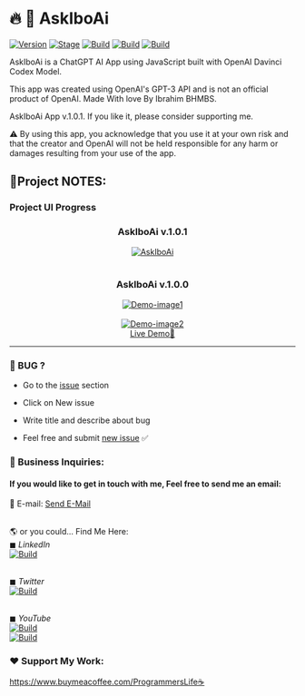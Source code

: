 <h1>🔥 📣 AskIboAi</h1>
<p><a href="https://github.com/barhouum7/AskIboAi"><img src="https://img.shields.io/badge/AskIboAi-1.0.1-brightgreen.svg" alt="Version" data-canonical-src="https://img.shields.io/badge/AskIboAi-1.0.1-brightgreen.svg?maxAge=259200" style="max-width:100%;"></a>
<a href="https://github.com/barhouum7/AskIboAi"><img src="https://img.shields.io/badge/Release-Stable-brightgreen.svg" alt="Stage" data-canonical-src="https://img.shields.io/badge/Release-Stable-brightgreen.svg" style="max-width:100%;"></a>
<a href="https://github.com/barhouum7/AskIboAi"><img src="https://img.shields.io/badge/Supported%20Browsers-Chrome%2FBrave%2FEdge%2FSafari%2FFirefox%2FOpera-brightgreengreen.svg" alt="Build" data-canonical-src="https://img.shields.io/badge/Supported%20Browsers-Chrome%2FBrave%2FEdge%2FSafari%2FFirefox%2FOpera-brightgreengreen.svg" style="max-width:100%;"></a>
<a href="https://github.com/barhouum7/AskIboAi/blame/master/LICENSE"><img src="https://img.shields.io/github/license/barhouum7/AskIboAi?style=flat-square" alt="Build" data-canonical-src="https://img.shields.io/github/license/barhouum7/AskIboAi" style="max-width:100%;"></a>
<a href="#"><img src="https://img.shields.io/github/stars/barhouum7/AskIboAi?style=social" alt="Build" data-canonical-src="https://img.shields.io/github/stars/barhouum7/AskIboAi?style=social" style="max-width:100%;"></a></p>

AskIboAi is a ChatGPT AI App using JavaScript built with OpenAI Davinci Codex Model.

This app was created using OpenAI's GPT-3 API and is not an official product of OpenAI.
Made With love By Ibrahim BHMBS.

AskIboAi App v.1.0.1. If you like it, please consider supporting me.

⚠️ By using this app, you acknowledge that you use it at your own risk and that the creator and OpenAI will not be held responsible for any harm or damages resulting from your use of the app.

## 📝Project NOTES:

### Project UI Progress

<div align="center">

  <h3>AskIboAi v.1.0.1</h3>
  <a href="#"><img src="https://i.ibb.co/zm31qbF/AskIboAi.jpg" alt="AskIboAi" border="0"></a><br /><br />
  <h3>AskIboAi v.1.0.0</h3>
  <a href="#"><img src="https://i.ibb.co/PrRp53z/Demo-image1.jpg" alt="Demo-image1" border="0"></a><br /><br />
  <a href="#"><img src="https://i.ibb.co/1GYgnG3/Demo-image2.jpg" alt="Demo-image2" border="0"></a><br />  
  <a target='_blank' href='https://ask-chatgpt.programmerslife.site/'>Live Demo🚀</a><br />
  
</div>

<hr>
<h3>🐜 BUG ?</h3>
<ul><li>Go to the <a target='_blank' href="https://github.com/barhouum7/AskIboAi/issues">issue</a> section</li></ul>
<ul><li>Click on New issue</li></ul>
<ul><li>Write title and describe about bug</li></ul> 
<ul><li>Feel free and submit <a target='_blank' href="https://github.com/barhouum7/AskIboAi/issues">new issue</a> ✅</li></ul>

<h3>💼 Business Inquiries:</h3>
<h4>If you would like to get in touch with me, Feel free to send me an email: </h4>📧 E-mail: <a href="mailto:contact@programmerslife.site?Subject=Hello%20again" target="_top">Send E-Mail</a>

<br>🌎 or you could... Find Me Here:
<br>◼ <i>LinkedIn</i><br><a target='_blank' href="https://linktr.ee/programmerslife"><img src="https://img.shields.io/modrinth/followers/AANobbMI?style=social" alt="Build" data-canonical-src="https://img.shields.io/modrinth/followers/AANobbMI?style=social" style="max-width:100%;"></a>

<br>◼ <i>Twitter</i><br><a target='_blank' href="https://twitter.com/intent/follow?screen_name=MindH4Q3Rr"><img src="https://img.shields.io/twitter/follow/mindh4q3rr" alt="Build" data-canonical-src="https://img.shields.io/twitter/follow/mindh4q3rr" style="max-width:100%;"></a>

<br>◼ <i>YouTube</i><br><a target='_blank' href="https://www.youtube.com/@programmerslife01?sub_confirmation=1"><img src="https://img.shields.io/youtube/channel/views/UCBuiwdT12ytcmE_NMEPR-Sw" alt="Build" data-canonical-src="https://img.shields.io/youtube/channel/views/UCBuiwdT12ytcmE_NMEPR-Sw" style="max-width:100%;"></a>
<br><a target='_blank' href="https://www.youtube.com/@programmerslife01?sub_confirmation=1"><img src="https://img.shields.io/youtube/channel/subscribers/UCBuiwdT12ytcmE_NMEPR-Sw?style=social" alt="Build" data-canonical-src="https://img.shields.io/youtube/channel/subscribers/UCBuiwdT12ytcmE_NMEPR-Sw?style=social" style="max-width:100%;"></a>

<h3>❤️ Support My Work:</h3>
<a target='_blank' href='https://www.buymeacoffee.com/ProgrammersLife'>https://www.buymeacoffee.com/ProgrammersLife☕</a>
